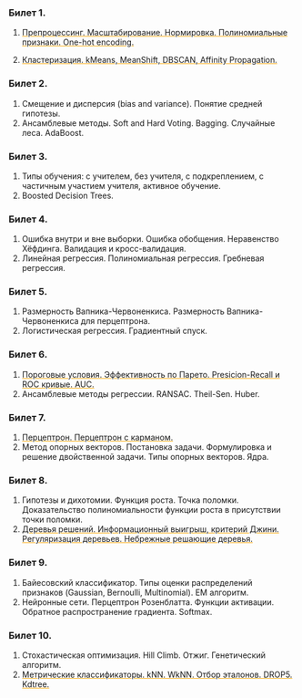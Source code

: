 ### Билет 1.

1. [Препроцессинг. Масштабирование. Нормировка. Полиномиальные признаки. One-hot encoding.](https://xamgore.github.io/au-ml/conspect.html#%D0%BF%D1%80%D0%B5%D0%BF%D1%80%D0%BE%D1%86%D0%B5%D1%81%D1%81%D0%B8%D0%BD%D0%B3-%D0%BC%D0%B0%D1%81%D1%88%D1%82%D0%B0%D0%B1%D0%B8%D1%80%D0%BE%D0%B2%D0%B0%D0%BD%D0%B8%D0%B5-%D0%BD%D0%BE%D1%80%D0%BC%D0%B8%D1%80%D0%BE%D0%B2%D0%BA%D0%B0-%D0%BF%D0%BE%D0%BB%D0%B8%D0%BD%D0%BE%D0%BC%D0%B8%D0%B0%D0%BB%D1%8C%D0%BD%D1%8B%D0%B5-%D0%BF%D1%80%D0%B8%D0%B7%D0%BD%D0%B0%D0%BA%D0%B8-one-hot-encoding)

2. [Кластеризация. kMeans, MeanShift, DBSCAN, Affinity Propagation.](#%D0%BA%D0%BB%D0%B0%D1%81%D1%82%D0%B5%D1%80%D0%B8%D0%B7%D0%B0%D1%86%D0%B8%D1%8F-kmeans-meanshift-dbscan-affinity-propagation)

### Билет 2.

1. Смещение и дисперсия (bias and variance). Понятие средней гипотезы.
2. Ансамблевые методы. Soft and Hard Voting. Bagging. Случайные леса. AdaBoost.

### Билет 3.
1. Типы обучения: с учителем, без учителя, с подкреплением, с частичным участием учителя, активное обучение.
2. Boosted Decision Trees.

### Билет 4.
1. Ошибка внутри и вне выборки. Ошибка обобщения. Неравенство Хёфдинга. Валидация и кросс-валидация.
2. Линейная регрессия. Полиномиальная регрессия. Гребневая регрессия.

### Билет 5.
1. Размерность Вапника-Червоненкиса. Размерность Вапника-Червоненкиса для перцептрона.
2. Логистическая регрессия. Градиентный спуск.

### Билет 6.
1. [Пороговые условия. Эффективность по Парето. Presicion-Recall и ROC кривые. AUC.](conspect.html#пороговые-условия-эффективность-по-парето-presicion-recall-и-roc-кривые-auc)
2. Ансамблевые методы регрессии. RANSAC. Theil-Sen. Huber.

### Билет 7.
1. [Перцептрон. Перцептрон с карманом.](conspect.html#перцептрон-перцептрон-с-карманом)
2. Метод опорных векторов. Постановка задачи. Формулировка и решение двойственной задачи. Типы опорных векторов. Ядра.

### Билет 8.
1. Гипотезы и дихотомии. Функция роста. Точка поломки. Доказательство полиномиальности функции роста в присутствии точки поломки.
2. [Деревья решений. Информационный выигрыш, критерий Джини. Регуляризация деревьев. Небрежные решающие деревья.](conspect.html#деревья-решений-информационный-выигрыш-критерий-Джини-регуляризация-деревьев-небрежные-решающие-деревья)

### Билет 9.
1. Байесовский классификатор. Типы оценки распределений признаков (Gaussian, Bernoulli, Multinomial). EM алгоритм.
2. Нейронные сети. Перцептрон Розенблатта. Функции активации. Обратное распространение градиента. Softmax.

### Билет 10.
1. Стохастическая оптимизация. Hill Climb. Отжиг. Генетический алгоритм.
2. [Метрические классификаторы. kNN. WkNN. Отбор эталонов. DROP5. Kdtree.](conspect.html#%D0%BC%D0%B5%D1%82%D1%80%D0%B8%D1%87%D0%B5%D1%81%D0%BA%D0%B8%D0%B5-%D0%BA%D0%BB%D0%B0%D1%81%D1%81%D0%B8%D1%84%D0%B8%D0%BA%D0%B0%D1%82%D0%BE%D1%80%D1%8B-knn-wknn-%D0%BE%D1%82%D0%B1%D0%BE%D1%80-%D1%8D%D1%82%D0%B0%D0%BB%D0%BE%D0%BD%D0%BE%D0%B2-drop5-kdtree)

<style>a{color:inherit!important;text-decoration:underline orange !important;}</style>
